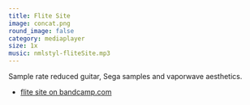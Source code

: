 ```yaml
---
title: Flite Site
image: concat.png
round_image: false
category: mediaplayer
size: 1x
music: nmlstyl-fliteSite.mp3
---
```


Sample rate reduced guitar, Sega samples and vaporwave aesthetics.

- [flite site on bandcamp.com](https://nmlstyl.bandcamp.com/track/nmlstyl-flite-site)